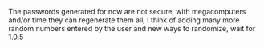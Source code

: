 The passwords generated for now are not secure, with megacomputers and/or time they can regenerate them all, I think of adding many more random numbers entered by the user and new ways to randomize, wait for 1.0.5
